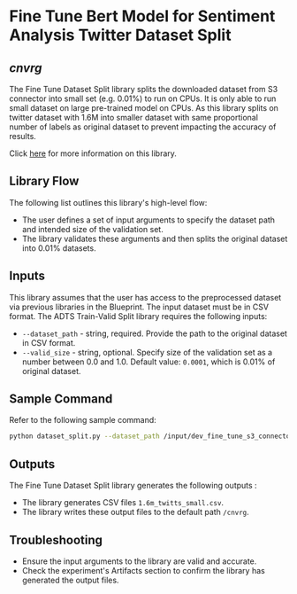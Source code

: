 # Fine Tune Bert Model for Sentiment Analysis Twitter Dataset Split
## _cnvrg_

The Fine Tune Dataset Split library splits the downloaded dataset from S3 connector into small set (e.g. 0.01%) to run on CPUs. It is only able to run small dataset on large pre-trained model on CPUs.  As this library splits on twitter dataset with 1.6M into smaller dataset with same proportional number of labels as original dataset to prevent impacting the accuracy of results. 

Click [here]() for more information on this library.

## Library Flow
The following list outlines this library's high-level flow:
- The user defines a set of input arguments to specify the dataset path and intended size of the validation set.
- The library validates these arguments and then splits the original dataset into 0.01% datasets.

## Inputs
This library assumes that the user has access to the preprocessed dataset via previous libraries in the Blueprint. The input dataset must be in CSV format.
The ADTS Train-Valid Split library requires the following inputs:
* `--dataset_path` - string, required. Provide the path to the original dataset in CSV format.
* `--valid_size` - string, optional. Specify size of the validation set as a number between 0.0 and 1.0. Default value: `0.0001`, which is 0.01% of original dataset.

## Sample Command
Refer to the following sample command:

```bash
python dataset_split.py --dataset_path /input/dev_fine_tune_s3_connector_2/sentiment_analysis_data/1.6m_twitts.csv --valid_size 0.0001
```

## Outputs
The Fine Tune Dataset Split library generates the following outputs :
- The library generates CSV files `1.6m_twitts_small.csv`.
- The library writes these output files to the default path `/cnvrg`.

## Troubleshooting
- Ensure the input arguments to the library are valid and accurate.
- Check the experiment's Artifacts section to confirm the library has generated the output files.